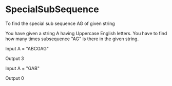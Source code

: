 # SpecialSubSequence
To find the special sub sequence AG of given string

You have given a string A having Uppercase English letters.
You have to find how many times subsequence "AG" is there in the given string.



Input
A = "ABCGAG"

Output
3

Input
A = "GAB"

Output
0
